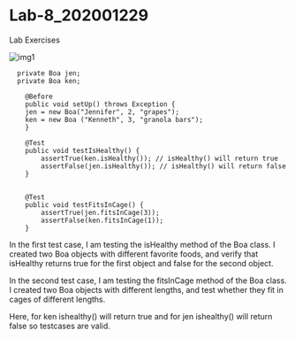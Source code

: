 # Lab-8_202001229


Lab Exercises

![img1](https://user-images.githubusercontent.com/77344495/233327696-e91e1ba3-1ea5-452e-a9df-dce1ed26a48f.png)


```
  private Boa jen;
  private Boa ken;
  
	@Before
	public void setUp() throws Exception {
	jen = new Boa("Jennifer", 2, "grapes");
	ken = new Boa ("Kenneth", 3, "granola bars");
	}

	@Test
	public void testIsHealthy() {
		assertTrue(ken.isHealthy()); // isHealthy() will return true
		assertFalse(jen.isHealthy()); // isHealthy() will return false
	}
	

	@Test
	public void testFitsInCage() {
		assertTrue(jen.fitsInCage(3));
		assertFalse(ken.fitsInCage(1));
	}
```

In the first test case, I am testing the isHealthy method of the Boa class. I created two Boa objects with different favorite foods, and verify that isHealthy returns true for the first object and false for the second object.

In the second test case, I am testing the fitsInCage method of the Boa class. I created two Boa objects with different lengths, and test whether they fit in cages of different lengths.

Here, for ken ishealthy() will return true and for jen ishealthy() will return false so testcases are valid.


